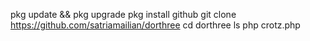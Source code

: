 pkg update && pkg upgrade
pkg install github
git clone https://github.com/satriamailian/dorthree
cd dorthree
ls
php crotz.php


